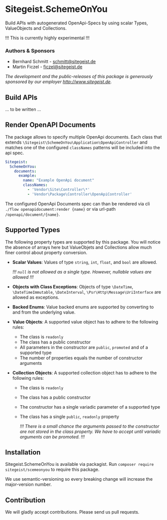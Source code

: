 # Sitegeist.SchemeOnYou

Build APIs with autogenerated OpenApi-Specs  by using scalar Types, ValueObjects and Collections.   

!!! This is currently highly experimental !!!

### Authors & Sponsors

* Bernhard Schmitt - schmitt@sitegeist.de
* Martin Ficzel - ficzel@sitegeist.de

*The development and the public-releases of this package is generously sponsored
by our employer http://www.sitegeist.de.*

## Build APIs 

... to be written ...

## Render OpenAPI Documents

The package allows to specify multiple OpenApi documents. Each class that extends `\Sitegeist\SchemeOnYou\Application\OpenApiController`
and matches one of the configured `classNames` patterns will be included into the api spec.

```yaml
Sitegeist:
  SchemeOnYou:
    documents:
      example:
        name: "Example OpenApi document"
        classNames:
          - 'Vendor\Site\Controller\*'
          - 'Vendor\Package\Controller\OpenApiController' 
```
 
The configured OpenApi Documents spec can than be rendered via cli `./flow openapidocument:render {name}` 
or via url-path `/openapi/document/{name}`.

## Supported Types

The following property types are supported by this package. You will notice the absence of arrays here but ValueObjets
and Collections allow much finer control about property conversion.

- **Scalar Values**: Values of type `string`, `int`, `float`, and `bool` are allowed. 

  _!!! `null` is not allowed as a single type. However, nullable values are allowed !!!_
- **Objects with Class Exceptions**: Objects of type `\DateTime`, `\DateTimeImmutable`, `\DateInterval`, `\Psr\Http\Message\UriInterface` 
  are allowed as exceptions.
- **Backed Enums**: Value backed enums are supported by converting to and from the underlying value.
- **Value Objects**: A supported value object has to adhere to the following rules:
  - The class is `readonly`
  - The class has a public constructor
  - All parameters in the constructor are `public`, `promoted` and of a supported type
  - The number of properties equals the number of constructor arguments
- **Collection Objects**: A supported collection object has to adhere to the following rules:
  - The class is `readonly`
  - The class has a public constructor
  - The constructor has a single variadic parameter of a supported type 
  - The class has a single `public`, `readonly` property
  
    _!!! There is a small chance the arguments passed to the constructor are not stored in the class property. 
    We have to accept until variadic arguments can be promoted. !!!_
  
## Installation

Sitegeist.SchemeOnYou is available via packagist. Run `composer require sitegeist/scemeonyou` to require this package.

We use semantic-versioning so every breaking change will increase the major-version number.

## Contribution

We will gladly accept contributions. Please send us pull requests.
